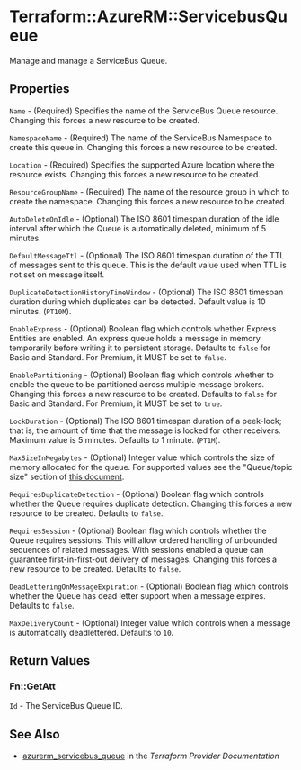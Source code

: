 # Terraform::AzureRM::ServicebusQueue

Manage and manage a ServiceBus Queue.

## Properties

`Name` - (Required) Specifies the name of the ServiceBus Queue resource. Changing this forces a new resource to be created.

`NamespaceName` - (Required) The name of the ServiceBus Namespace to create this queue in. Changing this forces a new resource to be created.

`Location` - (Required) Specifies the supported Azure location where the resource exists. Changing this forces a new resource to be created.

`ResourceGroupName` - (Required) The name of the resource group in which to create the namespace. Changing this forces a new resource to be created.

`AutoDeleteOnIdle` - (Optional) The ISO 8601 timespan duration of the idle interval after which the Queue is automatically deleted, minimum of 5 minutes.

`DefaultMessageTtl` - (Optional) The ISO 8601 timespan duration of the TTL of messages sent to this queue. This is the default value used when TTL is not set on message itself.

`DuplicateDetectionHistoryTimeWindow` - (Optional) The ISO 8601 timespan duration during which duplicates can be detected. Default value is 10 minutes. (`PT10M`).

`EnableExpress` - (Optional) Boolean flag which controls whether Express Entities are enabled. An express queue holds a message in memory temporarily before writing it to persistent storage. Defaults to `false` for Basic and Standard. For Premium, it MUST be set to `false`.

`EnablePartitioning` - (Optional) Boolean flag which controls whether to enable the queue to be partitioned across multiple message brokers. Changing this forces a new resource to be created. Defaults to `false` for Basic and Standard. For Premium, it MUST be set to `true`.

`LockDuration` - (Optional) The ISO 8601 timespan duration of a peek-lock; that is, the amount of time that the message is locked for other receivers. Maximum value is 5 minutes. Defaults to 1 minute. (`PT1M`).

`MaxSizeInMegabytes` - (Optional) Integer value which controls the size of memory allocated for the queue. For supported values see the "Queue/topic size" section of [this document](https://docs.microsoft.com/en-us/azure/service-bus-messaging/service-bus-quotas).

`RequiresDuplicateDetection` - (Optional) Boolean flag which controls whether the Queue requires duplicate detection. Changing this forces a new resource to be created. Defaults to `false`.

`RequiresSession` - (Optional) Boolean flag which controls whether the Queue requires sessions. This will allow ordered handling of unbounded sequences of related messages. With sessions enabled a queue can guarantee first-in-first-out delivery of messages. Changing this forces a new resource to be created. Defaults to `false`.

`DeadLetteringOnMessageExpiration` - (Optional) Boolean flag which controls whether the Queue has dead letter support when a message expires. Defaults to `false`.

`MaxDeliveryCount` - (Optional) Integer value which controls when a message is automatically deadlettered. Defaults to `10`.


## Return Values

### Fn::GetAtt

`Id` - The ServiceBus Queue ID.

## See Also

* [azurerm_servicebus_queue](https://www.terraform.io/docs/providers/azurerm/r/servicebus_queue.html) in the _Terraform Provider Documentation_